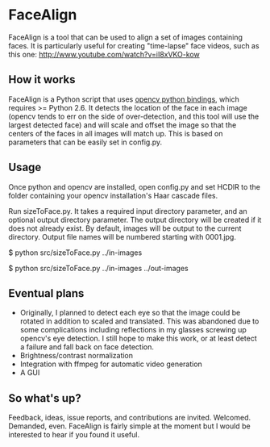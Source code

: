FaceAlign
========

FaceAlign is a tool that can be used to align a set of images containing faces. It is particularly useful for creating "time-lapse" face videos, such as this one: http://www.youtube.com/watch?v=iI8xVKO-kow

How it works
------------

FaceAlign is a Python script that uses [opencv python bindings](http://opencv.willowgarage.com/wiki/), which requires >= Python 2.6. It detects the location of the face in each image (opencv tends to err on the side of over-detection, and this tool will use the largest detected face) and will scale and offset the image so that the centers of the faces in all images will match up. This is based on parameters that can be easily set in config.py.

Usage
-----

Once python and opencv are installed, open config.py and set HCDIR to the folder containing your opencv installation's Haar cascade files.

Run sizeToFace.py. It takes a required input directory parameter, and an optional output directory parameter. The output directory will be created if it does not already exist. By default, images will be output to the current directory. Output file names will be numbered starting with 0001.jpg.

$ python src/sizeToFace.py ../in-images

$ python src/sizeToFace.py ../in-images ../out-images

Eventual plans
--------------

* Originally, I planned to detect each eye so that the image could be rotated in addition to scaled and translated. This was abandoned due to some complications including reflections in my glasses screwing up opencv's eye detection. I still hope to make this work, or at least detect a failure and fall back on face detection.
* Brightness/contrast normalization
* Integration with ffmpeg for automatic video generation
* A GUI

So what's up?
-------------

Feedback, ideas, issue reports, and contributions are invited. Welcomed. Demanded, even. FaceAlign is fairly simple at the moment but I would be interested to hear if you found it useful. 
